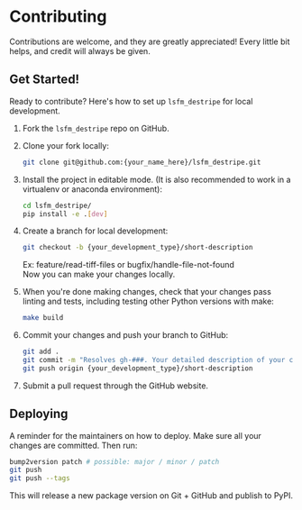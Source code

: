 # Contributing

Contributions are welcome, and they are greatly appreciated! Every little bit
helps, and credit will always be given.

## Get Started!

Ready to contribute? Here's how to set up `lsfm_destripe` for local development.

1. Fork the `lsfm_destripe` repo on GitHub.

2. Clone your fork locally:

    ```bash
    git clone git@github.com:{your_name_here}/lsfm_destripe.git
    ```

3. Install the project in editable mode. (It is also recommended to work in a virtualenv or anaconda environment):

    ```bash
    cd lsfm_destripe/
    pip install -e .[dev]
    ```

4. Create a branch for local development:

    ```bash
    git checkout -b {your_development_type}/short-description
    ```

    Ex: feature/read-tiff-files or bugfix/handle-file-not-found<br>
    Now you can make your changes locally.

5. When you're done making changes, check that your changes pass linting and
   tests, including testing other Python versions with make:

    ```bash
    make build
    ```

6. Commit your changes and push your branch to GitHub:

    ```bash
    git add .
    git commit -m "Resolves gh-###. Your detailed description of your changes."
    git push origin {your_development_type}/short-description
    ```

7. Submit a pull request through the GitHub website.

## Deploying

A reminder for the maintainers on how to deploy.
Make sure all your changes are committed.
Then run:

```bash
bump2version patch # possible: major / minor / patch
git push
git push --tags
```

This will release a new package version on Git + GitHub and publish to PyPI.
